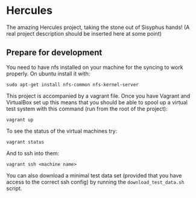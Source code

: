 Hercules
========

The amazing Hercules project, taking the stone out of Sisyphus hands! (A real project description should be inserted here at some point)

Prepare for development
------------------------

You need to have nfs installed on your machine for the syncing to work properly. On ubuntu install it with:

    sudo apt-get install nfs-common nfs-kernel-server

This project is accompanied by a vagrant file. Once you have Vagrant and VirtualBox set up this means that you should be able to spool up a virtual test system with this command (run from the root of the project):

    vagrant up
    
To see the status of the virtual machines try:

    vagrant status
    
And to ssh into them:

    vagrant ssh <machine name>
    
You can also download a minimal test data set (provided that you have access to the correct ssh config) by running the `download_test_data.sh` script.

